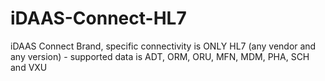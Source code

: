 # iDAAS-Connect-HL7
iDAAS Connect Brand, specific connectivity is ONLY HL7 (any vendor and any version) - supported data is ADT, ORM, ORU, MFN, MDM, PHA, SCH and VXU
